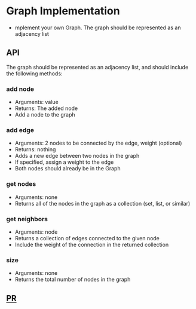 # Graph Implementation
 * mplement your own Graph. The graph should be represented as an adjacency list


## API

 The graph should be represented as an adjacency list, and should include the following methods:

### add node

  * Arguments: value
  * Returns: The added node
  * Add a node to the graph
### add edge

 * Arguments: 2 nodes to be connected by the edge, weight (optional)
 * Returns: nothing
 * Adds a new edge between two nodes in the graph
 * If specified, assign a weight to the edge
 * Both nodes should already be in the Graph

### get nodes

 * Arguments: none
 * Returns all of the nodes in the graph as a collection (set, list, or similar)

### get neighbors

 * Arguments: node
 * Returns a collection of edges connected to the given node
 * Include the weight of the connection in the returned collection

### size

 * Arguments: none
 * Returns the total number of nodes in the graph

## [PR](https://github.com/Mahmoud-Dinah/data-structures-and-algorithms/pull/49)
